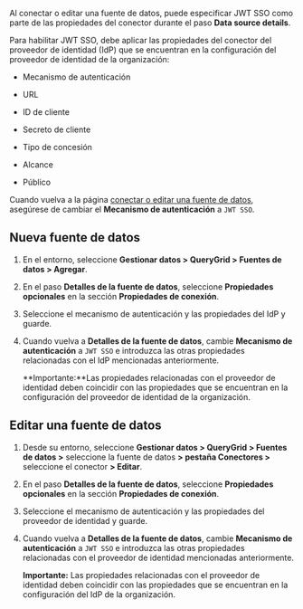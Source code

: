 Al conectar o editar una fuente de datos, puede especificar JWT SSO como parte de las propiedades del conector durante el paso **Data source details**.

Para habilitar JWT SSO, debe aplicar las propiedades del conector del proveedor de identidad (IdP) que se encuentran en la configuración del proveedor de identidad de la organización:

-   Mecanismo de autenticación

-   URL

-   ID de cliente

-   Secreto de cliente

-   Tipo de concesión

-   Alcance

-   Público

Cuando vuelva a la página [conectar o editar una fuente de datos](znp1640282079399.md), asegúrese de cambiar el **Mecanismo de autenticación** a `JWT SSO`.

Nueva fuente de datos
---------------------

1.  En el entorno, seleccione **Gestionar datos \> QueryGrid \> Fuentes de datos \> Agregar**.

2.  En el paso **Detalles de la fuente de datos**, seleccione **Propiedades opcionales** en la sección **Propiedades de conexión**.

3.  Seleccione el mecanismo de autenticación y las propiedades del IdP y guarde.

4.  Cuando vuelva a **Detalles de la fuente de datos**, cambie **Mecanismo de autenticación** a `JWT SSO` e introduzca las otras propiedades relacionadas con el IdP mencionadas anteriormente.

    **Importante:**Las propiedades relacionadas con el proveedor de identidad deben coincidir con las propiedades que se encuentran en la configuración del proveedor de identidad de la organización.

Editar una fuente de datos
--------------------------

1.  Desde su entorno, seleccione **Gestionar datos \> QueryGrid \> Fuentes de datos \>** seleccione la fuente de datos **\> pestaña Conectores \>** seleccione el conector **\> Editar**.

2.  En el paso **Detalles de la fuente de datos**, seleccione **Propiedades opcionales** en la sección **Propiedades de conexión**.

3.  Seleccione el mecanismo de autenticación y las propiedades del proveedor de identidad y guarde.

4.  Cuando vuelva a **Detalles de la fuente de datos**, cambie **Mecanismo de autenticación** a `JWT SSO` e introduzca las otras propiedades relacionadas con el proveedor de identidad mencionadas anteriormente.

    **Importante:** Las propiedades relacionadas con el proveedor de identidad deben coincidir con las propiedades que se encuentran en la configuración del IdP de la organización.
